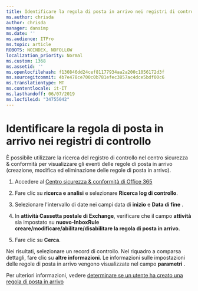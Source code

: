 ```yaml
---
title: Identificare la regola di posta in arrivo nei registri di controllo
ms.author: chrisda
author: chrisda
manager: dansimp
ms.date: ''
ms.audience: ITPro
ms.topic: article
ROBOTS: NOINDEX, NOFOLLOW
localization_priority: Normal
ms.custom: 1368
ms.assetid: ''
ms.openlocfilehash: f130846dd24cef81177934aa2a200c1056172d3f
ms.sourcegitcommit: 4b7e478ce700c0b781efec3857ac4dce5bdf00c6
ms.translationtype: MT
ms.contentlocale: it-IT
ms.lasthandoff: 06/07/2019
ms.locfileid: "34755042"
---
```

# <a name="identify-inbox-rule-activity-in-audit-logs"></a>Identificare la regola di posta in arrivo nei registri di controllo

È possibile utilizzare la ricerca del registro di controllo nel centro sicurezza & conformità per visualizzare gli eventi delle regole di posta in arrivo (creazione, modifica ed eliminazione delle regole di posta in arrivo).

1. Accedere al [Centro sicurezza & conformità di Office 365](https://protection.office.com/)

2. Fare clic su **ricerca e analisi** e selezionare **Ricerca log di controllo**.

3. Selezionare l'intervallo di date nei campi data di **inizio** e **Data di fine** .

4. In **attività Cassetta postale di Exchange**, verificare che il campo **attività** sia impostato su **nuovo-InboxRule creare/modificare/abilitare/disabilitare la regola di posta in arrivo**.

5. Fare clic su **Cerca**.

Nei risultati, selezionare un record di controllo. Nel riquadro a comparsa dettagli, fare clic su **altre informazioni**. Le informazioni sulle impostazioni delle regole di posta in arrivo vengono visualizzate nel campo **parametri** .

Per ulteriori informazioni, vedere [determinare se un utente ha creato una regola di posta in arrivo](https://docs.microsoft.com//office365/securitycompliance/auditing-troubleshooting-scenarios#determining-if-a-user-created-an-inbox-rule)
